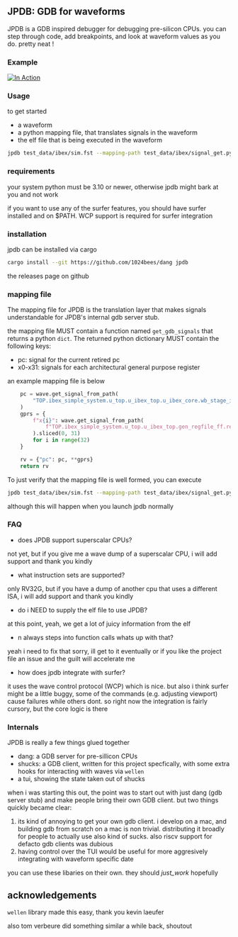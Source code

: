 JPDB: GDB for waveforms
-----------------------

JPDB is a GDB inspired debugger for debugging pre-silicon CPUs. you can step through code, add breakpoints, and look at waveform values as you do. pretty neat !

### Example

[![In Action](https://img.youtube.com/vi/EOo1aG_wcJg/0.jpg)](https://www.youtube.com/watch?v=EOo1aG_wcJg)


### Usage

to get started 

* a waveform 
* a python mapping file, that translates signals in the waveform
* the elf file that is being executed in the waveform

```bash
jpdb test_data/ibex/sim.fst --mapping-path test_data/ibex/signal_get.py
```
### requirements

your system python must be 3.10 or newer, otherwise jpdb might bark at you and not work

if you want to use any of the surfer features, you should have surfer installed and on $PATH. WCP support is required for surfer integration

### installation 

jpdb can be installed via cargo 

```bash 
cargo install --git https://github.com/1024bees/dang jpdb
```

the releases page on github


### mapping file

The mapping file for JPDB is the translation layer that makes signals
understandable for JPDB's internal gdb server stub. 

the mapping file MUST contain a function named `get_gdb_signals` that returns a
python `dict`. The returned python dictionary MUST contain the following keys:
* pc: signal for the current retired pc
* x0-x31: signals for each architectural general purpose register


an example mapping file is below
```python def get_gdb_signals(wave: Waveform) -> Dict[str, Signal]:
    pc = wave.get_signal_from_path(
        "TOP.ibex_simple_system.u_top.u_ibex_top.u_ibex_core.wb_stage_i.pc_wb_o"
    )
    gprs = {
        f"x{i}": wave.get_signal_from_path(
            f"TOP.ibex_simple_system.u_top.u_ibex_top.gen_regfile_ff.register_file_i.rf_reg.[{i}]"
        ).sliced(0, 31)
        for i in range(32)
    }

    rv = {"pc": pc, **gprs}
    return rv
```

To just verify that the mapping file is well formed, you can execute 

```bash
jpdb test_data/ibex/sim.fst --mapping-path test_data/ibex/signal_get.py --verify-only
```
although this will happen when you launch jpdb normally



### FAQ

* does JPDB support superscalar CPUs?

not yet, but if you give me a wave dump of a superscalar CPU, i will add support
and thank you kindly

* what instruction sets are supported?

only RV32G, but if you have a dump of another cpu that uses a different ISA, i will add
support and thank you kindly

* do i NEED to supply the elf file to use JPDB? 

at this point, yeah, we get a lot of juicy information from the elf

* n always steps into function calls whats up with that?

yeah i need to fix that sorry, ill get to it eventually or if you like the project file an issue and the guilt will accelerate me

* how does jpdb integrate with surfer? 

it uses the wave control protocol (WCP) which is nice. but also i think surfer might be a little buggy, some of the commands (e.g. adjusting viewport) cause failures while others dont. so right now the integration is fairly cursory, but the core logic is there


### Internals 

JPDB is really a few things glued together 

* dang: a GDB server for pre-sillicon CPUs
* shucks: a GDB client, written for this project specfically, with some extra hooks for interacting with waves via `wellen`
* a tui, showing the state taken out of shucks

when i was starting this out, the point was to start out with just dang (gdb server stub) and make people bring their own GDB client. but two things quickly became clear: 

1. its kind of annoying to get your own gdb client. i develop on a mac, and building gdb from scratch on a mac is non trivial. distributing it broadly for people to actually use also kind of sucks. also riscv support for defacto gdb clients was dubious
2. having control over the TUI would be useful for more aggresively integrating with waveform specific date

you can use these libaries on their own. they should _just_work_ hopefully

## acknowledgements

`wellen` library made this easy, thank you kevin laeufer

also tom verbeure did something similar a while back, shoutout
